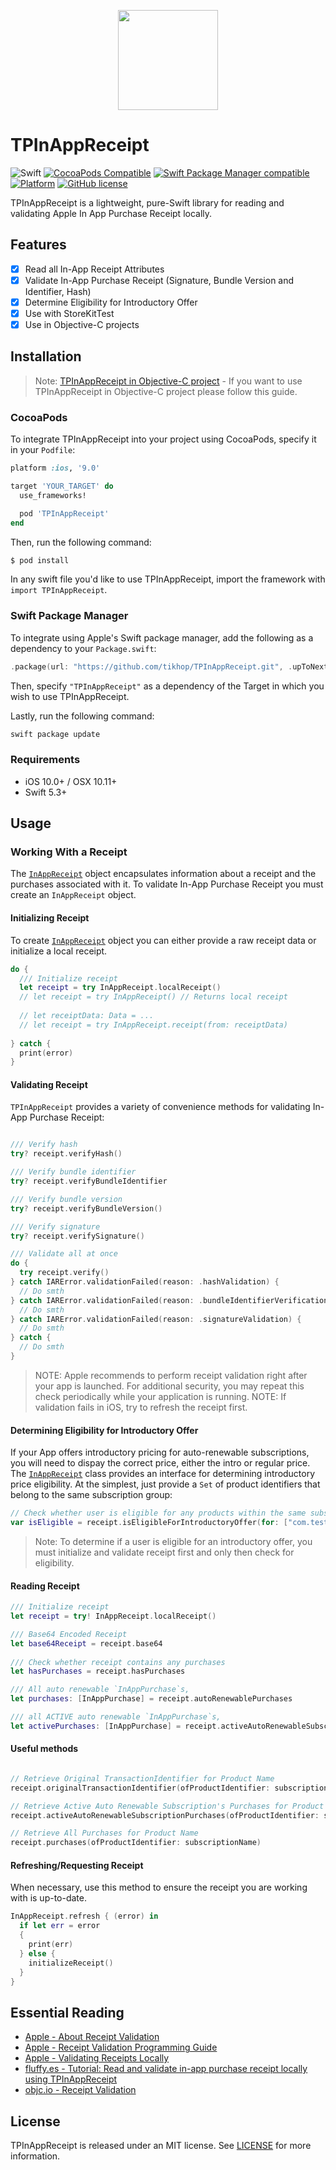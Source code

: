 <p align="center">
  <img height="160" src="https://github.com/tikhop/TPInAppReceipt/blob/master/www/logo.png" />
</p>


# TPInAppReceipt

![Swift](https://github.com/tikhop/TPInAppReceipt/workflows/Swift/badge.svg?branch=master)
[![CocoaPods Compatible](https://img.shields.io/cocoapods/v/TPInAppReceipt.svg)](https://cocoapods.org/pods/TPInAppReceipt)
[![Swift Package Manager compatible](https://img.shields.io/badge/Swift%20Package%20Manager-compatible-brightgreen.svg)](https://github.com/apple/swift-package-manager)
[![Platform](https://img.shields.io/cocoapods/p/TPInAppReceipt.svg?style=flat)]()
[![GitHub license](https://img.shields.io/badge/license-MIT-blue.svg)](https://raw.githubusercontent.com/tikhop/TPInAppReceipt/master/LICENSE)

TPInAppReceipt is a lightweight, pure-Swift library for reading and validating Apple In App Purchase Receipt locally.

## Features

- [x] Read all In-App Receipt Attributes
- [x] Validate In-App Purchase Receipt (Signature, Bundle Version and Identifier, Hash)
- [x] Determine Eligibility for Introductory Offer
- [x] Use with StoreKitTest
- [x] Use in Objective-C projects

Installation
------------

> Note: [TPInAppReceipt in Objective-C project](https://github.com/tikhop/TPInAppReceipt/blob/master/Documentation/UseInObjCProject.md) - If you want to use TPInAppReceipt in Objective-C project please follow this guide. 

### CocoaPods

To integrate TPInAppReceipt into your project using CocoaPods, specify it in your `Podfile`:

```ruby
platform :ios, '9.0'

target 'YOUR_TARGET' do
  use_frameworks!

  pod 'TPInAppReceipt'
end

```

Then, run the following command:

```bash
$ pod install
```

In any swift file you'd like to use TPInAppReceipt, import the framework with `import TPInAppReceipt`.

### Swift Package Manager

To integrate using Apple's Swift package manager, add the following as a dependency to your `Package.swift`:

```swift
.package(url: "https://github.com/tikhop/TPInAppReceipt.git", .upToNextMajor(from: "3.0.0"))
```

Then, specify `"TPInAppReceipt"` as a dependency of the Target in which you wish to use TPInAppReceipt.

Lastly, run the following command:
```swift
swift package update
```

### Requirements

- iOS 10.0+ / OSX 10.11+
- Swift 5.3+

Usage
-------------

### Working With a Receipt

The [`InAppReceipt`](https://tikhop.github.io/TPInAppReceipt/Classes/InAppReceipt.html) object encapsulates information about a receipt and the purchases associated with it. To validate In-App Purchase Receipt you must create an `InAppReceipt` object.

#### Initializing Receipt

To create [`InAppReceipt`](https://tikhop.github.io/TPInAppReceipt/Classes/InAppReceipt.html) object you can either provide a raw receipt data or initialize a local receipt.

```swift
do {
  /// Initialize receipt
  let receipt = try InAppReceipt.localReceipt() 
  // let receipt = try InAppReceipt() // Returns local receipt 
  
  // let receiptData: Data = ...
  // let receipt = try InAppReceipt.receipt(from: receiptData)
  
} catch {
  print(error)
}


```

#### Validating Receipt

`TPInAppReceipt` provides a variety of convenience methods for validating In-App Purchase Receipt:

```swift

/// Verify hash 
try? receipt.verifyHash()

/// Verify bundle identifier
try? receipt.verifyBundleIdentifier

/// Verify bundle version
try? receipt.verifyBundleVersion()

/// Verify signature
try? receipt.verifySignature()

/// Validate all at once 
do {
  try receipt.verify()
} catch IARError.validationFailed(reason: .hashValidation) {
  // Do smth
} catch IARError.validationFailed(reason: .bundleIdentifierVerification) {
  // Do smth
} catch IARError.validationFailed(reason: .signatureValidation) {
  // Do smth
} catch {
  // Do smth
}

```

> NOTE: Apple recommends to perform receipt validation right after your app is launched. For additional security, you may repeat this check periodically while your application is running.
> NOTE: If validation fails in iOS, try to refresh the receipt first.

#### Determining Eligibility for Introductory Offer  

If your App offers introductory pricing for auto-renewable subscriptions, you will need to dispay the correct price, either the intro or regular price.   
The [`InAppReceipt`](https://tikhop.github.io/TPInAppReceipt/Classes/InAppReceipt.html) class provides an interface for determining introductory price eligibility. At the simplest, just provide a `Set`  of product identifiers that belong to the same subscription group:

```swift
// Check whether user is eligible for any products within the same subscription group 
var isEligible = receipt.isEligibleForIntroductoryOffer(for: ["com.test.product.bronze", "com.test.product.silver", "com.test.product.gold"])
```

> Note: To determine if a user is eligible for an introductory offer, you must initialize and validate receipt first and only then check for eligibility.


#### Reading Receipt

```swift
/// Initialize receipt
let receipt = try! InAppReceipt.localReceipt() 

/// Base64 Encoded Receipt
let base64Receipt = receipt.base64
  
/// Check whether receipt contains any purchases
let hasPurchases = receipt.hasPurchases

/// All auto renewable `InAppPurchase`s,
let purchases: [InAppPurchase] = receipt.autoRenewablePurchases 

/// all ACTIVE auto renewable `InAppPurchase`s,
let activePurchases: [InAppPurchase] = receipt.activeAutoRenewableSubscriptionPurchases 

```

#### Useful methods

```swift

// Retrieve Original TransactionIdentifier for Product Name
receipt.originalTransactionIdentifier(ofProductIdentifier: subscriptionName)

// Retrieve Active Auto Renewable Subscription's Purchases for Product Name and Specific Date
receipt.activeAutoRenewableSubscriptionPurchases(ofProductIdentifier: subscriptionName, forDate: Date())

// Retrieve All Purchases for Product Name
receipt.purchases(ofProductIdentifier: subscriptionName)

```

#### Refreshing/Requesting Receipt

When necessary, use this method to ensure the receipt you are working with is up-to-date. 

```swift
InAppReceipt.refresh { (error) in
  if let err = error
  {
    print(err)
  } else {
    initializeReceipt()
  }
}

```

## Essential Reading
* [Apple - About Receipt Validation](https://developer.apple.com/library/content/releasenotes/General/ValidateAppStoreReceipt/Introduction.html)
* [Apple - Receipt Validation Programming Guide](https://developer.apple.com/library/content/releasenotes/General/ValidateAppStoreReceipt/Chapters/ReceiptFields.html#//apple_ref/doc/uid/TP40010573-CH106-SW1)
* [Apple - Validating Receipts Locally](https://developer.apple.com/library/content/releasenotes/General/ValidateAppStoreReceipt/Chapters/ValidateLocally.html)
* [fluffy.es - Tutorial: Read and validate in-app purchase receipt locally using TPInAppReceipt](https://fluffy.es/in-app-purchase-receipt-local/)
* [objc.io - Receipt Validation](https://www.objc.io/issues/17-security/receipt-validation/)


## License

TPInAppReceipt is released under an MIT license. See [LICENSE](https://github.com/tikhop/TPInAppReceipt/blob/master/LICENSE) for more information.
